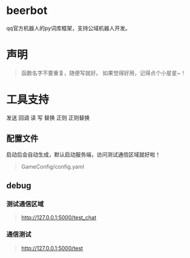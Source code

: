 # beerbot
qq官方机器人的py词库框架，支持公域机器人开发。

# 声明
> 函数名字不要重复，随便写就好。
> 如果觉得好用，记得点个小星星~！

# 工具支持
发送
回调
读
写
替换
正则
正则替换

## 配置文件
启动后会自动生成，默认启动服务端，访问测试通信区域就好啦！
> GameConfig/config.yaml


## debug

### 测试通信区域
> http://127.0.0.1:5000/test_chat

### 通信测试
> http://127.0.0.1:5000/test
